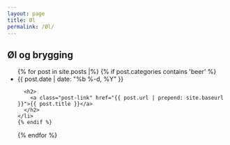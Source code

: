 ```yaml
---
layout: page
title: Øl
permalink: /Øl/
---
```

Øl og brygging
--------------
<ul class="post-list">
  {% for post in site.posts |%}
  {% if post.categories contains 'beer' %}
    <li>
      <span class="post-meta">{{ post.date | date: "%b %-d, %Y" }}</span>

      <h2>
        <a class="post-link" href="{{ post.url | prepend: site.baseurl }}">{{ post.title }}</a>
      </h2>
    </li>
    {% endif %}
  {% endfor %}
</ul>